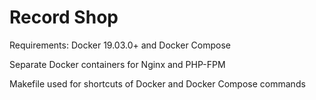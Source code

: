 # Record Shop

Requirements: Docker 19.03.0+ and Docker Compose

Separate Docker containers for Nginx and PHP-FPM

Makefile used for shortcuts of Docker and Docker Compose commands